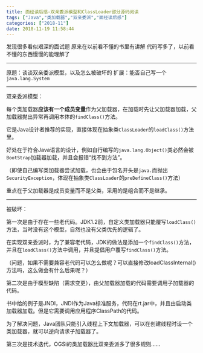 ```yaml
---
title: 面经读后感-双亲委派模型和ClassLoader部分源码阅读
tags: ["Java","类加载器","双亲委派","面经读后感"]
categories: ["2018-11"]
date: 2018-11-19 11:58:44
---
```


发现很多看似艰深的面试题 原来在以前看不懂的书里有讲解
代码写多了，以前看不懂的东西慢慢的能理解了

---

原题：谈谈双亲委派模型，以及怎么被破坏的
扩展：能否自己写一个`java.lang.System`

---

双亲委派模型：

每个类加载器**应该有一个成员变量**作为父加载器，在加载时先让父加载器加载，父加载器抛出异常再调用本体的`findClass()`方法。

它是Java设计者推荐的实现，直接体现在抽象类`ClassLoader`的`loadClass()`方法里。

好处在于符合Java语言的设计，例如自行编写的`java.lang.Object()`类必然会被`BootStrap`加载器加载，并且会报错“找不到方法”。

（即使自己编写类加载器尝试加载，也会由于包名开头是`java.`而抛出`SecurityException`，体现在抽象类`ClassLoader`的`preDefineClass()`方法）

重点在于父加载器是成员变量而不是父类，采用的是组合而不是继承。

---

被破坏：

第一次是由于存在一些老代码。JDK1.2前，自定义类加载器只能覆写`loadClass()`方法，当时没有这个模型，自然也没有父类优先的逻辑了。

在实现双亲委派时，为了兼容老代码，JDK的做法是添加一个`findClass()`方法，并且在`loadClass()`方法中调用，并且提倡用户覆写`findClass()`方法。

（问题，如果不需要兼容老代码可以怎么做呢？可以直接修改loadClassInternal()方法吗，这么做会有什么后果呢？）

第二次是由于模型缺陷（需求变更），由父加载器加载的代码需要调用子加载器的代码。

书中给的例子是JNDI，JNDI作为Java标准服务，代码在rt.jar中，并且由启动类加载器加载。但是它需要调用应用程序ClassPath的代码。

为了解决问题，Java团队只能引入线程上下文加载器，可以在创建线程时设一个类加载器，就可以逆向请求子加载器了。

第三次是技术迭代，OGSi的类加载器比双亲委派多了很多规则……


